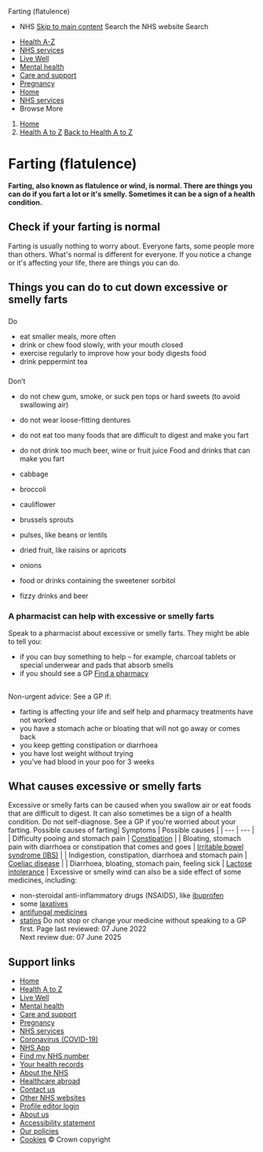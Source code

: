 
Farting (flatulence)
 - NHS
[Skip to main content](#maincontent)
Search the NHS website
Search
* [Health A-Z](/conditions/)
* [NHS services](/nhs-services/)
* [Live Well](/live-well/)
* [Mental health](/mental-health/)
* [Care and support](/conditions/social-care-and-support-guide/)
* [Pregnancy](/pregnancy/)
* [Home](/)
* [NHS services](/nhs-services/)
* Browse
 More
1. [Home](/)
2. [Health A to Z](/conditions/)
[Back to 
 Health A to Z](/conditions/) 
# Farting (flatulence)
**Farting, also known as flatulence or wind, is normal. There are things you can do if you fart a lot or it's smelly. Sometimes it can be a sign of a health condition.**
## Check if your farting is normal
Farting is usually nothing to worry about. Everyone farts, some people more than others.
What's normal is different for everyone. If you notice a change or it's affecting your life, there are things you can do.
## Things you can do to cut down excessive or smelly farts
### 
 Do
* eat smaller meals, more often
* drink or chew food slowly, with your mouth closed
* exercise regularly to improve how your body digests food
* drink peppermint tea
### 
 Don’t
* do not chew gum, smoke, or suck pen tops or hard sweets (to avoid swallowing air)
* do not wear loose-fitting dentures
* do not eat too many foods that are difficult to digest and make you fart
* do not drink too much beer, wine or fruit juice
 Food and drinks that can make you fart
 
* cabbage
* broccoli
* cauliflower
* brussels sprouts
* pulses, like beans or lentils
* dried fruit, like raisins or apricots
* onions
* food or drinks containing the sweetener sorbitol
* fizzy drinks and beer
### A pharmacist can help with excessive or smelly farts
Speak to a pharmacist about excessive or smelly farts.
They might be able to tell you:
* if you can buy something to help – for example, charcoal tablets or special underwear and pads that absorb smells
* if you should see a GP
[Find a pharmacy](https://www.nhs.uk/service-search/pharmacy/find-a-pharmacy)
## 
Non-urgent advice: See a GP if:
* farting is affecting your life and self help and pharmacy treatments have not worked
* you have a stomach ache or bloating that will not go away or comes back
* you keep getting constipation or diarrhoea
* you have lost weight without trying
* you've had blood in your poo for 3 weeks
## What causes excessive or smelly farts
Excessive or smelly farts can be caused when you swallow air or eat foods that are difficult to digest. It can also sometimes be a sign of a health condition.
Do not self-diagnose. See a GP if you're worried about your farting.
Possible causes of farting| Symptoms | Possible causes |
| --- | --- |
| Difficulty pooing and stomach pain | [Constipation](/conditions/constipation) |
| Bloating, stomach pain with diarrhoea or constipation that comes and goes | [Irritable bowel syndrome (IBS)](/conditions/irritable-bowel-syndrome-ibs/) |
| Indigestion, constipation, diarrhoea and stomach pain | [Coeliac disease](/conditions/coeliac-disease/) |
| Diarrhoea, bloating, stomach pain, feeling sick | [Lactose intolerance](/conditions/lactose-intolerance/) |
Excessive or smelly wind can also be a side effect of some medicines, including:
* non-steroidal anti-inflammatory drugs (NSAIDS), like [ibuprofen](/medicines/ibuprofen-for-adults/)
* some [laxatives](/conditions/laxatives/)
* [antifungal medicines](/conditions/antifungal-medicines/)
* [statins](/conditions/statins/)
Do not stop or change your medicine without speaking to a GP first.
 Page last reviewed: 07 June 2022  
 Next review due: 07 June 2025
 
## Support links
* [Home](/)
* [Health A to Z](/conditions/)
* [Live Well](/live-well/)
* [Mental health](/mental-health/)
* [Care and support](/conditions/social-care-and-support-guide/)
* [Pregnancy](/pregnancy/)
* [NHS services](/nhs-services/)
* [Coronavirus (COVID-19)](/conditions/coronavirus-covid-19/)
* [NHS App](/nhs-app/)
* [Find my NHS number](/nhs-services/online-services/find-nhs-number/)
* [Your health records](/using-the-nhs/about-the-nhs/your-health-records/)
* [About the NHS](/using-the-nhs/about-the-nhs/)
* [Healthcare abroad](/using-the-nhs/healthcare-abroad/apply-for-a-free-uk-global-health-insurance-card-ghic/)
* [Contact us](/contact-us/)
* [Other NHS websites](/nhs-sites/)
* [Profile editor login](/our-policies/profile-editor-login/)
* [About us](/about-us/)
* [Accessibility statement](/accessibility-statement/)
* [Our policies](/our-policies/)
* [Cookies](/our-policies/cookies-policy/)
© Crown copyright
